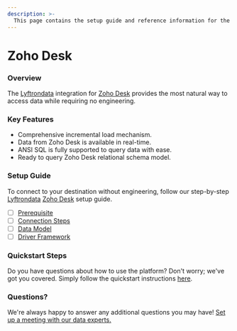 ```yaml
---
description: >-
  This page contains the setup guide and reference information for the Zoho Desk source connector.
---
```


# Zoho Desk

### Overview

The [Lyftrondata](https://www.lyftrondata.com/) integration for [Zoho Desk](https://www.lyftrondata.com/integration/business-analytics/zoho-desk/) provides the most natural way to access data while requiring no engineering.

### Key Features

* Comprehensive incremental load mechanism.
* Data from Zoho Desk is available in real-time.&#x20;
* ANSI SQL is fully supported to query data with ease.
* Ready to query Zoho Desk relational schema model.

### Setup Guide

To connect to your destination without engineering, follow our step-by-step [Lyftrondata](https://www.lyftrondata.com/)  [Zoho Desk](https://www.lyftrondata.com/integration/business-analytics/zoho-desk/) setup guide.

* [ ] [Prerequisite](prerequisite.md)
* [ ] [Connection Steps](connection-steps.md)
* [ ] [Data Model](data-model/erd.md)
* [ ] [Driver Framework](driver-framework/)

### Quickstart Steps

Do you have questions about how to use the platform? Don't worry; we've got you covered. Simply follow the quickstart instructions [here](../README.md).

### Questions? <a href="#questions" id="questions"></a>

We're always happy to answer any additional questions you may have! [Set up a meeting with our data experts.](https://www.lyftrondata.com/book-a-meeting/)

